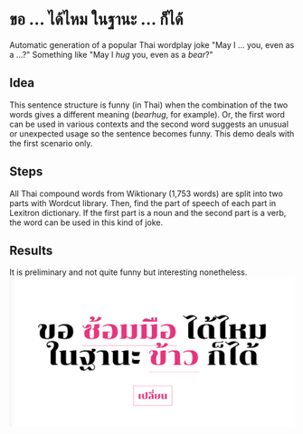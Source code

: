 # ขอ … ได้ไหม ในฐานะ … ก็ได้
Automatic generation of a popular Thai wordplay joke "May I ... you, even as a ...?" Something like "May I *hug* you, even as a *bear*?"

## Idea
This sentence structure is funny (in Thai) when the combination of the two words gives a different meaning (*bearhug*, for example). Or, the first word can be used in various contexts and the second word suggests an unusual or unexpected usage so the sentence becomes funny. This demo deals with the first scenario only.

## Steps
All Thai compound words from Wiktionary (1,753 words) are split into two parts with Wordcut library. Then, find the part of speech of each part in Lexitron dictionary. If the first part is a noun and the second part is a verb, the word can be used in this kind of joke.

## Results

It is preliminary and not quite funny but interesting nonetheless.
![Screenshot](thumbnail.png)

